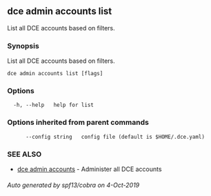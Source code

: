 ## dce admin accounts list

List all DCE accounts based on filters.

### Synopsis

List all DCE accounts based on filters.

```
dce admin accounts list [flags]
```

### Options

```
  -h, --help   help for list
```

### Options inherited from parent commands

```
      --config string   config file (default is $HOME/.dce.yaml)
```

### SEE ALSO

* [dce admin accounts](dce_admin_accounts.md)	 - Administer all DCE accounts

###### Auto generated by spf13/cobra on 4-Oct-2019
